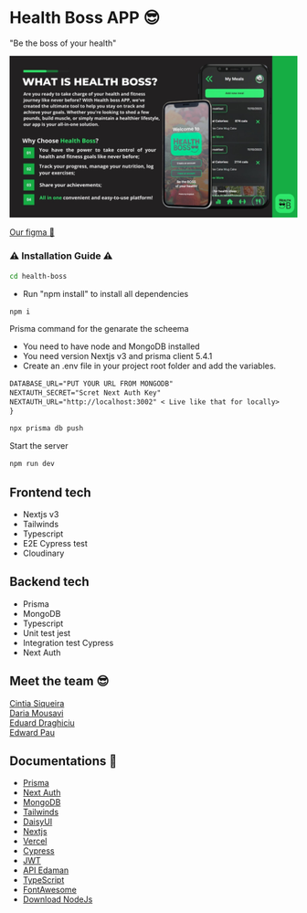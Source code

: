 # Health Boss APP 😎

"Be the boss of your health"

![](./public/about.jpg)

[Our figma 🎨](https://www.figma.com/file/LpdEaufepRQpsLyV9Ha7MR/Health-Boss-High-fidelity?type=design&node-id=0%3A1&mode=design&t=EYnKt974bz0HLfry-1)

### ⚠️ Installation Guide ⚠️

```bash
cd health-boss
```

- Run "npm install" to install all dependencies

```bash
npm i
```

Prisma command for the genarate the scheema

- You need to have node and MongoDB installed
- You need version Nextjs v3 and prisma client 5.4.1
- Create an .env file in your project root folder and add the variables.

```{
DATABASE_URL="PUT YOUR URL FROM MONGODB"
NEXTAUTH_SECRET="Scret Next Auth Key"
NEXTAUTH_URL="http://localhost:3002" < Live like that for locally>
}
```

```bash
npx prisma db push
```

Start the server

```bash
npm run dev
```

## Frontend tech

- Nextjs v3
- Tailwinds
- Typescript
- E2E Cypress test
- Cloudinary
  <br>

## Backend tech

- Prisma
- MongoDB
- Typescript
- Unit test jest
- Integration test Cypress
- Next Auth
  <br>

## Meet the team 😎

[Cintia Siqueira](https://github.com/ciisiq)<br>
[Daria Mousavi](https://github.com/dariaMousavi)<br>
[Eduard Draghiciu](https://github.com/Eduardcodes)<br>
[Edward Pau](https://github.com/edpau)<br>

## Documentations 📑

- [Prisma](https://www.prisma.io/docs)<br>
- [Next Auth](https://next-auth.js.org/getting-started/introduction)<br>
- [MongoDB](https://www.mongodb.com/docs/)<br>
- [Tailwinds](https://tailwindcss.com/docs/installation)<br>
- [DaisyUI](https://daisyui.com/components/)<br>
- [Nextjs](https://nextjs.org/docs)<br>
- [Vercel](https://vercel.com/docs)<br>
- [Cypress](https://docs.cypress.io/guides/references/configuration)<br>
- [JWT](https://jwt.io/introduction)<br>
- [API Edaman](https://developer.edamam.com/food-database-api-docs)<br>
- [TypeScript](https://www.typescriptlang.org/docs/)<br>
- [FontAwesome](https://fontawesome.com/docs)<br>
- [Download NodeJs](https://nodejs.org/en/download)<br>
